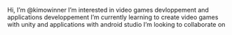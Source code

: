 Hi, I’m @kimowinner
I’m interested in video games devloppement and applications developpement
I’m currently learning to create video games with unity and applications with android studio
I’m looking to collaborate on 

